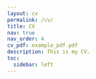 ```yaml
---
layout: cv
permalink: /cv/
title: CV
nav: true
nav_order: 4
cv_pdf: example_pdf.pdf
description: This is my CV.
toc:
  sidebar: left
---
```


